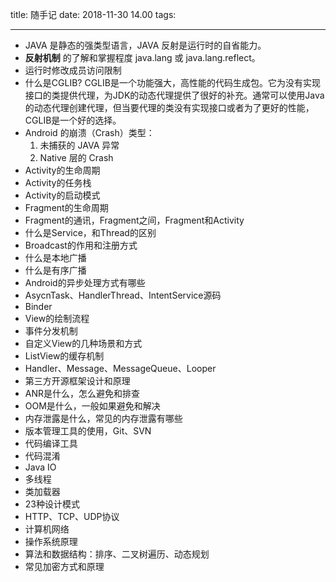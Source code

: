 title: 随手记
date: 2018-11-30 14.00
tags:

-----
- JAVA 是静态的强类型语言，JAVA 反射是运行时的自省能力。
- **反射机制** 的了解和掌握程度 java.lang 或 java.lang.reflect。
- 运行时修改成员访问限制
- 什么是CGLIB?  CGLIB是一个功能强大，高性能的代码生成包。它为没有实现接口的类提供代理，为JDK的动态代理提供了很好的补充。通常可以使用Java的动态代理创建代理，但当要代理的类没有实现接口或者为了更好的性能，CGLIB是一个好的选择。
- Android 的崩溃（Crash）类型：
  1. 未捕获的 JAVA 异常
  2. Native 层的 Crash
- Activity的生命周期
- Activity的任务栈
- Activity的启动模式
- Fragment的生命周期
- Fragment的通讯，Fragment之间，Fragment和Activity
- 什么是Service，和Thread的区别
- Broadcast的作用和注册方式
- 什么是本地广播
- 什么是有序广播
- Android的异步处理方式有哪些
- AsycnTask、HandlerThread、IntentService源码
- Binder
- View的绘制流程
- 事件分发机制
- 自定义View的几种场景和方式
- ListView的缓存机制
- Handler、Message、MessageQueue、Looper
- 第三方开源框架设计和原理
- ANR是什么，怎么避免和排查
- OOM是什么，一般如果避免和解决
- 内存泄露是什么，常见的内存泄露有哪些
- 版本管理工具的使用，Git、SVN
- 代码编译工具
- 代码混淆
-  Java IO
- 多线程
- 类加载器
- 23种设计模式
- HTTP、TCP、UDP协议
- 计算机网络
- 操作系统原理
- 算法和数据结构：排序、二叉树遍历、动态规划
- 常见加密方式和原理
